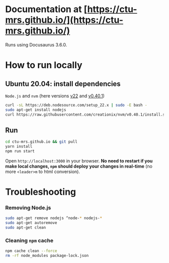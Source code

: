 # Documentation at [https://ctu-mrs.github.io/](https://ctu-mrs.github.io/)
Runs using Docusaurus 3.6.0.

# How to run locally

## Ubuntu 20.04: install dependencies
`Node.js` and `nvm` (here versions [v22](https://nodejs.org/en/about/previous-releases) and [v0.40.1](https://github.com/nvm-sh/nvm/releases))
```bash
curl -sL https://deb.nodesource.com/setup_22.x | sudo -E bash -
sudo apt-get install nodejs
curl https://raw.githubusercontent.com/creationix/nvm/v0.40.1/install.sh | sh
```

## Run
```bash
cd ctu-mrs.github.io && git pull
yarn install
npm run start
```

Open `http://localhost:3000` in your browser. **No need to restart if you make local changes, `npm` should deploy your changes in real-time** (no more `<leader>m` to html conversion).

# Troubleshooting
 
### Removing Node.js
```bash
sudo apt-get remove nodejs ^node-* nodejs-*
sudo apt-get autoremove
sudo apt-get clean
```

### Cleaning `npm` cache
```bash
npm cache clean --force
rm -rf node_modules package-lock.json
```
